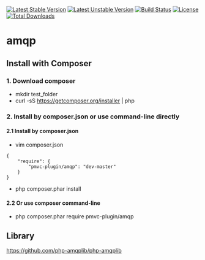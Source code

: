 [![Latest Stable Version](https://poser.pugx.org/pmvc-plugin/amqp/v/stable)](https://packagist.org/packages/pmvc-plugin/amqp) 
[![Latest Unstable Version](https://poser.pugx.org/pmvc-plugin/amqp/v/unstable)](https://packagist.org/packages/pmvc-plugin/amqp) 
[![Build Status](https://travis-ci.org/pmvc-plugin/amqp.svg?branch=master)](https://travis-ci.org/pmvc-plugin/amqp)
[![License](https://poser.pugx.org/pmvc-plugin/amqp/license)](https://packagist.org/packages/pmvc-plugin/amqp)
[![Total Downloads](https://poser.pugx.org/pmvc-plugin/amqp/downloads)](https://packagist.org/packages/pmvc-plugin/amqp) 

amqp
===============

## Install with Composer
### 1. Download composer
   * mkdir test_folder
   * curl -sS https://getcomposer.org/installer | php

### 2. Install by composer.json or use command-line directly
#### 2.1 Install by composer.json
   * vim composer.json
```
{
    "require": {
        "pmvc-plugin/amqp": "dev-master"
    }
}
```
   * php composer.phar install

#### 2.2 Or use composer command-line
   * php composer.phar require pmvc-plugin/amqp

## Library
https://github.com/php-amqplib/php-amqplib
